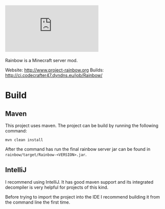 ![Rainbow](http://www.project-rainbow.org/site/MGalleryItem.php?id=18)
=======

Rainbow is a Minecraft server mod.

Website: <http://www.project-rainbow.org>
Builds: <http://ci.codecrafter47.dyndns.eu/job/Rainbow/>


Build
=====

Maven
-----

This project uses maven. The project can be build by running the following command:
```
mvn clean install
```
After the command has run the final rainbow server jar can be found in `rainbow/target/Rainbow-<VERSION>.jar`.

IntelliJ
--------

I recommend using IntelliJ. It has good maven support and its integrated decompiler
 is very helpful for projects of this kind.

Before trying to import the project into the IDE I recommend building it from the
 command line the first time.
